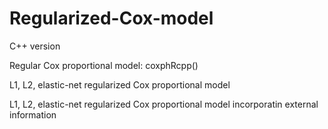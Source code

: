 # Regularized-Cox-model
C++ version

Regular Cox proportional model: coxphRcpp()

L1, L2, elastic-net regularized Cox proportional model

L1, L2, elastic-net regularized Cox proportional model incorporatin external information
